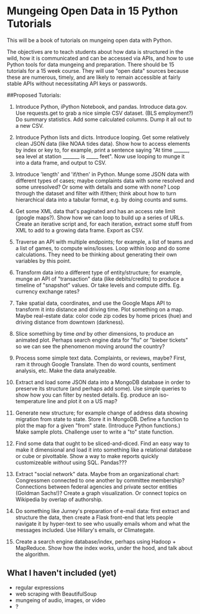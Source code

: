 # Mungeing Open Data in 15 Python Tutorials

This will be a book of tutorials on mungeing open data with Python.

The objectives are to teach students about how data is structured in the wild, how it is communicated and can be accessed via APIs, and how to use Python tools for data mungeing and preparation.  There should be 15 tutorials for a 15 week course.  They will use "open data" sources because these are numerous, timely, and are likely to remain accessible at fairly stable APIs without necessitating API keys or passwords.

##Proposed Tutorials:

1. Introduce Python, iPython Notebook, and pandas.  Introduce data.gov.  Use requests.get to grab a nice simple CSV dataset. (BLS employment?)  Do summary statistics.  Add some calculated columns.  Dump it all out to a new CSV.

1. Introduce Python lists and dicts.  Introduce looping.  Get some relatively clean JSON data (like NOAA tides data).  Show how to access elements by index or key to, for example, print a sentence saying "At time ______, sea level at station _______ is _____ feet".  Now use looping to munge it into a data frame, and output to CSV.

1. Introduce 'length' and 'if/then' in Python.  Munge some JSON data with different types of cases; maybe complaints data with some resolved and some unresolved?  Or some with details and some with none?  Loop through the dataset and filter with if/then; think about how to turn hierarchical data into a tabular format, e.g. by doing counts and sums.

1. Get some XML data that's paginated and has an access rate limit (google maps?).  Show how we can loop to build up a series of URLs.  Create an iterative script and, for each iteration, extract some stuff from XML to add to a growing data frame.  Export as CSV.

1. Traverse an API with multiple endpoints; for example, a list of teams and a list of games, to compute wins/losses.  Loop within loop and do some calculations.  They need to be thinking about generating their own variables by this point.

1. Transform data into a different type of entity/structure; for example, munge an API of "transaction" data (like debits/credits) to produce a timeline of "snapshot" values.  Or take levels and compute diffs.  Eg. currency exchange rates?

1. Take spatial data, coordinates, and use the Google Maps API to transform it into distance and driving time.  Plot something on a map.  Maybe real-estate data: color code zip codes by home prices (hue) and driving distance from downtown (darkness).

1. Slice something by time *and* by other dimensions, to produce an animated plot.  Perhaps search engine data for "flu" or "bieber tickets" so we can see the phenomenon moving around the country?

1. Process some simple text data. Complaints, or reviews, maybe?  First, ram it through Google Translate.  Then do word counts, sentiment analysis, etc.  Make the data analyzeable.

1. Extract and load some JSON data into a MongoDB database in order to preserve its structure (and perhaps add some).  Use simple queries to show how you can filter by nested details.  Eg. produce an iso-temperature line and plot it on a US map?

1. Generate new structure; for example change of address data showing migration from state to state.  Store it in MongoDB.  Define a function to plot the map for a given "from" state.  (Introduce Python functions.)  Make sample plots.  Challenge user to write a "to" state function.

1. Find some data that ought to be sliced-and-diced.  Find an easy way to make it dimensional and load it into something like a relational database or cube or pivottable.  Show a way to make reports quickly customizeable *without* using SQL.  Pandas???

1. Extract "social network" data.  Maybe from an organizational chart: Congressmen connected to one another by committee membership?  Connections between federal agencies and private sector entities (Goldman Sachs!)?  Create a graph visualization.  Or connect topics on Wikipedia by overlap of authorship.

1. Do something like Jurney's preparation of e-mail data: first extract and structure the data, then create a Flask front-end that lets people navigate it by hyper-text to see who usually emails whom and what the messages included.  Use Hillary's emails, or Climategate.

1. Create a search engine database/index, perhaps using Hadoop + MapReduce.  Show how the index works, under the hood, and talk about the algorithm.

## What I haven't included (yet)

- regular expressions
- web scraping with BeautifulSoup
- mungeing of audio, images, or video
- ?
